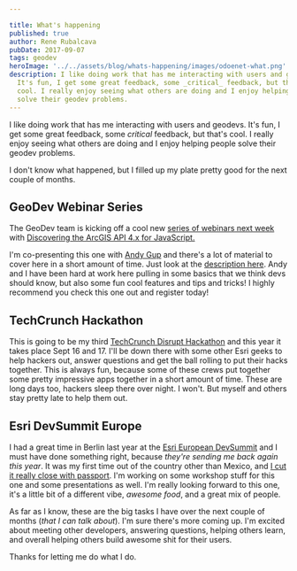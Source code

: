 ```yaml
---

title: What's happening
published: true
author: Rene Rubalcava
pubDate: 2017-09-07
tags: geodev
heroImage: '../../assets/blog/whats-happening/images/odoenet-what.png'
description: I like doing work that has me interacting with users and geodevs.
  It's fun, I get some great feedback, some _critical_ feedback, but that's
  cool. I really enjoy seeing what others are doing and I enjoy helping people
  solve their geodev problems.
---
```


I like doing work that has me interacting with users and geodevs. It's fun, I
get some great feedback, some _critical_ feedback, but that's cool. I really
enjoy seeing what others are doing and I enjoy helping people solve their geodev
problems.

I don't know what happened, but I filled up my plate pretty good for the next
couple of months.

## GeoDev Webinar Series

The GeoDev team is kicking off a cool new
[series of webinars next week](http://go.esri.com/geodev) with
[Discovering the ArcGIS API 4.x for JavaScript.](http://go.esri.com/geodev-javascript-api)

I'm co-presenting this one with [Andy Gup](https://twitter.com/agup) and there's
a lot of material to cover here in a short amount of time. Just look at the
[description here](https://geonet.esri.com/groups/geodev/blog/2017/09/01/never-want-devsummit-to-end-keep-it-rollin-with-the-geodev-webinars).
Andy and I have been hard at work here pulling in some basics that we think devs
should know, but also some fun cool features and tips and tricks! I highly
recommend you check this one out and register today!

## TechCrunch Hackathon

This is going to be my third
[TechCrunch Disrupt Hackathon](https://techcrunch.com/event-info/disrupt-sf-2017/disrupt-sf-2017-hackathon/)
and this year it takes place Sept 16 and 17. I'll be down there with some other
Esri geeks to help hackers out, answer questions and get the ball rolling to put
their hacks together. This is always fun, because some of these crews put
together some pretty impressive apps together in a short amount of time. These
are long days too, hackers sleep there over night. I won't. But myself and
others stay pretty late to help them out.

## Esri DevSummit Europe

I had a great time in Berlin last year at the
[Esri European DevSummit](http://www.esri.com/events/devsummit-europe) and I
must have done something right, because _they're sending me back again this
year_. It was my first time out of the country other than Mexico, and
[I cut it really close with passport](https://odoe.net/blog/esri-european-devsummit-2016/).
I'm working on some workshop stuff for this one and some presentations as well.
I'm really looking forward to this one, it's a little bit of a different vibe,
_awesome food_, and a great mix of people.

As far as I know, these are the big tasks I have over the next couple of months
(_that I can talk about_). I'm sure there's more coming up. I'm excited about
meeting other developers, answering questions, helping others learn, and overall
helping others build awesome shit for their users.

Thanks for letting me do what I do.
